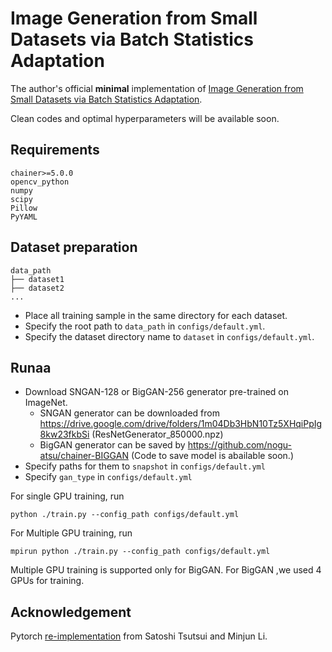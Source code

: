 # Image Generation from Small Datasets via Batch Statistics Adaptation

The author's official **minimal** implementation of [Image Generation from Small Datasets via Batch Statistics Adaptation](https://arxiv.org/abs/1904.01774).

Clean codes and optimal hyperparameters will be available soon.

## Requirements

```angular2
chainer>=5.0.0
opencv_python
numpy
scipy
Pillow
PyYAML
```

## Dataset preparation
```angular2
data_path
├── dataset1
├── dataset2
...
```
- Place all training sample in the same directory for each dataset.
- Specify the root path to `data_path` in `configs/default.yml`.
- Specify the dataset directory name to `dataset` in `configs/default.yml`.


## Runaa
- Download SNGAN-128 or BigGAN-256 generator pre-trained on ImageNet.
    - SNGAN generator can be downloaded from https://drive.google.com/drive/folders/1m04Db3HbN10Tz5XHqiPpIg8kw23fkbSi (ResNetGenerator_850000.npz)
    - BigGAN generator can be saved by https://github.com/nogu-atsu/chainer-BIGGAN (Code to save model is abailable soon.)
- Specify paths for them to `snapshot` in `configs/default.yml`
- Specify `gan_type` in `configs/default.yml`

For single GPU training, run
```
python ./train.py --config_path configs/default.yml
```

For Multiple GPU training, run 
```
mpirun python ./train.py --config_path configs/default.yml
```
Multiple GPU training is supported only for BigGAN. For BigGAN ,we used 4 GPUs for training.


## Acknowledgement
Pytorch [re-implementation](https://github.com/apple2373/PyTorch-SmallGAN) from Satoshi Tsutsui and Minjun Li. 
